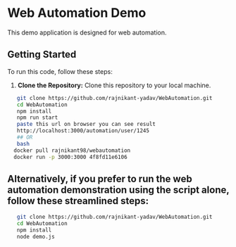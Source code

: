 # Web Automation Demo

This demo application is designed for web automation.

## Getting Started

To run this code, follow these steps:

1. **Clone the Repository:**
   Clone this repository to your local machine.

```bash
   git clone https://github.com/rajnikant-yadav/WebAutomation.git
   cd WebAutomation
   npm install
   npm run start
   paste this url on browser you can see result
   http://localhost:3000/automation/user/1245
   ## OR
   bash
  docker pull rajnikant98/webautomation
  docker run -p 3000:3000 4f8fd11e6106
```

## Alternatively, if you prefer to run the web automation demonstration using the script alone, follow these streamlined steps:

```bash
   git clone https://github.com/rajnikant-yadav/WebAutomation.git
   cd WebAutomation
   npm install
   node demo.js
```
